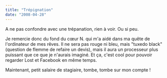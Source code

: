```yaml
---
title: "Trépignation"
date: "2008-04-28"
---
```


A ne pas confondre avec une trépanation, rien à voir. Ou si peu.

Je remercie donc du fond du cœur N. qui m'a aidé dans ma quête de l'ordinateur de mes rêves. Il ne sera pas rouge ni bleu, mais "tuxedo black" (question de flemme de refaire un devis), mais il aura un processeur plus puissant que ce que je n'aurais imaginé. Et ça, c'est cool pour pouvoir regarder Lost et Facebook en même temps.

Maintenant, petit salaire de stagiaire, tombe, tombe sur mon compte !
